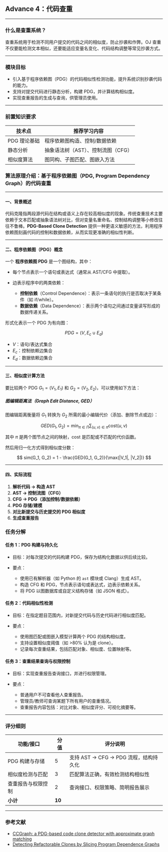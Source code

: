 ## Advance 4：代码查重

---

### 什么是查重系统？

查重系统用于检测不同用户提交的代码之间的相似度，防止抄袭和作弊。OJ 查重不仅要能检测文本相似，还要能适应变量名变化、代码结构调整等常见抄袭方式。

---

### 模块目标

- 引入基于程序依赖图（PDG）的代码相似性检测功能，提升系统识别抄袭代码的能力。
- 支持对提交代码进行静态分析，构建 PDG，并计算结构相似度。
- 实现查重报告的生成与查询，供管理员使用。

---

### 前置知识要求

| 技术点      | 推荐学习内容               |
| -------- | -------------------- |
| PDG 理论基础 | 程序依赖图构造、控制/数据依赖      |
| 静态分析     | 抽象语法树（AST）、控制流图（CFG） |
| 相似度算法    | 图同构、子图匹配、图嵌入方法       |

### 算法原理介绍：基于程序依赖图（PDG, Program Dependency Graph）的代码查重

---

#### 一、背景概述

代码克隆指两段源代码在结构或语义上存在较高相似度的现象。传统查重技术主要依赖于文本匹配或抽象语法树对比，但对变量名重命名、控制结构调整等小修改往往不鲁棒。**PDG-Based Clone Detection** 提供一种更语义敏感的方法，利用程序依赖图刻画代码的控制和数据依赖，从而实现更准确的相似性判断。

---

#### 二、程序依赖图（PDG）概念

一个 **程序依赖图 PDG** 是一个图结构，其中：

* 每个节点表示一个语句或表达式（通常从 AST/CFG 中提取）。
* 边表示程序中的两类依赖：

  * **控制依赖**（Control Dependence）：表示一条语句的执行是否取决于某条件（如 if/while）。
  * **数据依赖**（Data Dependence）：表示两个语句之间通过变量读写形成的数据传递关系。

形式化表示一个 PDG 为有向图：

$$
PDG = (V, E_c \cup E_d)
$$

* $V$：语句/表达式集合
* $E_c$：控制依赖边集合
* $E_d$：数据依赖边集合

---

#### 三、相似度计算方法

要比较两个 PDG $G_1 = (V_1, E_1)$ 和 $G_2 = (V_2, E_2)$，可以使用如下方法：

##### 图编辑距离法（Graph Edit Distance, GED）

图编辑距离衡量将 $G_1$ 转换为 $G_2$ 所需的最小编辑代价（添加、删除节点或边）：

$$
GED(G_1, G_2) = \min_{\pi \in \Pi} \sum_{(u,v) \in \pi} \text{cost}(u, v)
$$

其中 $\pi$ 是两个图节点之间的映射，cost 是匹配或不匹配的代价函数。

然后用归一化方式得到相似度分数：

$$
sim(G_1, G_2) = 1 - \frac{GED(G_1, G_2)}{\max(|V_1|, |V_2|)}
$$

---

#### 四、实际流程

1. **解析代码 -> 构造 AST**
2. **AST -> 控制流图（CFG）**
3. **CFG -> PDG（添加控制/数据依赖）**
4. **PDG 存储/建模**
5. **对比新提交与历史提交的 PDG 相似度**
6. **生成查重报告**


### 任务分解

#### 任务 1：PDG 构建与持久化

* 目标：对每次提交的代码构建 PDG，保存为结构化数据以供后续比较。
* 要点：

  * 使用已有解析器（如 Python 的 `ast` 模块或 Clang）生成 AST。
  * 构造 CFG 和 PDG，节点表示语句或表达式，边表示依赖关系。
  * 将 PDG 以图数据库或自定义结构存储（如 JSON 格式）。

#### 任务 2：代码相似性检测

* 目标：在指定题目范围内，对新提交代码与历史代码进行相似度匹配。
* 要点：

  * 使用图匹配或图嵌入模型计算两个 PDG 的结构相似度。
  * 支持设置相似度阈值（如 >80% 认为是 clone）。
  * 记录每次查重结果，包括匹配对象、相似度、位置映射等。

#### 任务 3：查重结果查询与权限控制

* 目标：实现查重报告查询接口，并进行权限管理。
* 要点：

  * 普通用户不可查看他人查重报告。
  * 管理员/教师可查询某题下所有用户的查重情况。
  * 查重报告内容包括：对比对象、相似度评分、可视化摘要等。

---

### 评分细则

| 功能/接口     | 分值    | 评分说明                        |
| --------- | ----- | --------------------------- |
| PDG 构建与存储 | 5     | 支持 AST → CFG → PDG 流程，结构持久化 |
| 相似度检测与匹配  | 3    | 匹配算法正确，有效检测结构相似性            |
| 查重报告与权限控制 | 2     | 查询接口、权限策略、简明报告展示            |
| **小计**    | **10** |                             |

---

### 参考文献

* [CCGraph: a PDG-based code clone detector with approximate graph matching](https://yinxingxue.github.io/papers/ase2020_CCGraph%20A%20PDG%20based%20Code%20Clone%20Detector%20With%20Approximate%20Graph%20Matching.pdf)
* [Detecting Refactorable Clones by Slicing Program Dependence Graphs](https://ceur-ws.org/Vol-1354/paper-04.pdf)